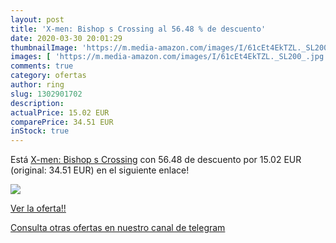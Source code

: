 ```yaml
---
layout: post
title: 'X-men: Bishop s Crossing al 56.48 % de descuento'
date: 2020-03-30 20:01:29
thumbnailImage: 'https://m.media-amazon.com/images/I/61cEt4EkTZL._SL200_.jpg'
images: [ 'https://m.media-amazon.com/images/I/61cEt4EkTZL._SL200_.jpg' ]
comments: true
category: ofertas
author: ring
slug: 1302901702
description:
actualPrice: 15.02 EUR
comparePrice: 34.51 EUR
inStock: true
---
```


Está [X-men: Bishop s Crossing](https://www.amazon.com/dp/1302901702/?tag=redken08-20) con 56.48 de descuento por 15.02 EUR (original: 34.51 EUR) en el siguiente enlace!

[![](https://m.media-amazon.com/images/I/61cEt4EkTZL._SL200_.jpg)](https://www.amazon.com/dp/1302901702/?tag=redken08-20)

[Ver la oferta!!](https://www.amazon.com/dp/1302901702/?tag=redken08-20)

[Consulta otras ofertas en nuestro canal de telegram](https://t.me/s/ofertas25)
